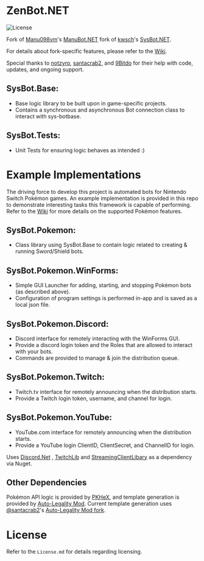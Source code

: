# ZenBot.NET
![License](https://img.shields.io/badge/License-AGPLv3-blue.svg)

Fork of [Manu098vm](https://github.com/Manu098vm)'s [ManuBot.NET](https://github.com/Manu098vm/ManuBot.NET) fork of [kwsch](https://github.com/kwsch)'s [SysBot.NET](https://github.com/kwsch/SysBot.NET). 

For details about fork-specific features, please refer to the [Wiki](https://github.com/Manu098vm/ManuBot.NET/wiki).

Special thanks to [notzyro](https://github.com/zyro670), [santacrab2](https://github.com/santacrab2/), and [9Bitdo](https://github.com/9bitdo/) for their help with code, updates, and ongoing support.

## SysBot.Base:
- Base logic library to be built upon in game-specific projects.
- Contains a synchronous and asynchronous Bot connection class to interact with sys-botbase.

## SysBot.Tests:
- Unit Tests for ensuring logic behaves as intended :)

# Example Implementations

The driving force to develop this project is automated bots for Nintendo Switch Pokémon games. An example implementation is provided in this repo to demonstrate interesting tasks this framework is capable of performing. Refer to the [Wiki](https://github.com/kwsch/SysBot.NET/wiki) for more details on the supported Pokémon features.

## SysBot.Pokemon:
- Class library using SysBot.Base to contain logic related to creating & running Sword/Shield bots.

## SysBot.Pokemon.WinForms:
- Simple GUI Launcher for adding, starting, and stopping Pokémon bots (as described above).
- Configuration of program settings is performed in-app and is saved as a local json file.

## SysBot.Pokemon.Discord:
- Discord interface for remotely interacting with the WinForms GUI.
- Provide a discord login token and the Roles that are allowed to interact with your bots.
- Commands are provided to manage & join the distribution queue.

## SysBot.Pokemon.Twitch:
- Twitch.tv interface for remotely announcing when the distribution starts.
- Provide a Twitch login token, username, and channel for login.

## SysBot.Pokemon.YouTube:
- YouTube.com interface for remotely announcing when the distribution starts.
- Provide a YouTube login ClientID, ClientSecret, and ChannelID for login.

Uses [Discord.Net](https://github.com/discord-net/Discord.Net) , [TwitchLib](https://github.com/TwitchLib/TwitchLib) and [StreamingClientLibary](https://github.com/SaviorXTanren/StreamingClientLibrary) as a dependency via Nuget.

## Other Dependencies
Pokémon API logic is provided by [PKHeX](https://github.com/kwsch/PKHeX/), and template generation is provided by [Auto-Legality Mod](https://github.com/architdate/PKHeX-Plugins/). Current template generation uses [@santacrab2](https://www.github.com/santacrab2)'s [Auto-Legality Mod fork](https://github.com/santacrab2/PKHeX-Plugins).

# License
Refer to the `License.md` for details regarding licensing.
